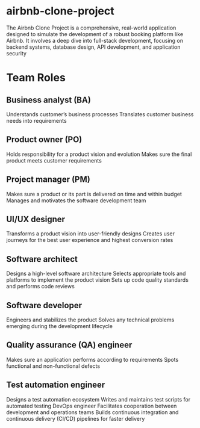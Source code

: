 # airbnb-clone-project
The Airbnb Clone Project is a comprehensive, real-world application designed to simulate the development of a robust booking platform like Airbnb. It involves a deep dive into full-stack development, focusing on backend systems, database design, API development, and application security
# Team Roles
## Business analyst (BA)
Understands customer’s business processes
Translates customer business needs into requirements
## Product owner (PO)
Holds responsibility for a product vision and evolution
Makes sure the final product meets customer requirements
## Project manager (PM)
Makes sure a product or its part is delivered on time and within budget
Manages and motivates the software development team
## UI/UX designer
Transforms a product vision into user-friendly designs
Creates user journeys for the best user experience and highest conversion rates
## Software architect
Designs a high-level software architecture
Selects appropriate tools and platforms to implement the product vision
Sets up code quality standards and performs code reviews
## Software developer
Engineers and stabilizes the product
Solves any technical problems emerging during the development lifecycle
## Quality assurance (QA) engineer
Makes sure an application performs according to requirements
Spots functional and non-functional defects
## Test automation engineer
Designs a test automation ecosystem
Writes and maintains test scripts for automated testing
DevOps engineer
Facilitates cooperation between development and operations teams
Builds continuous integration and continuous delivery (CI/CD) pipelines for faster delivery
